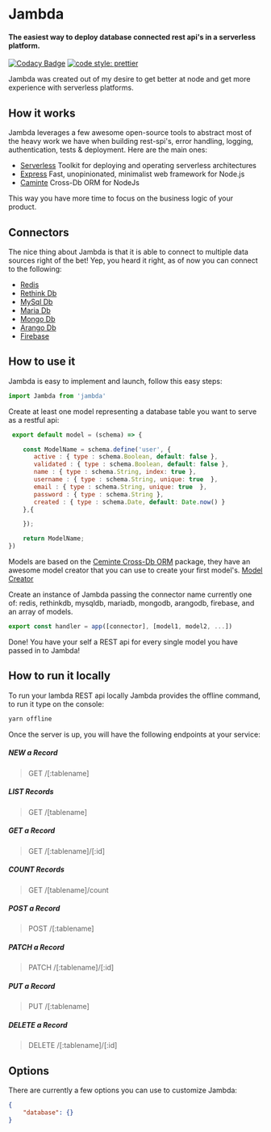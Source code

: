 # Jambda

#### The easiest way to deploy database connected rest api's in a serverless platform.

[![Codacy Badge](https://api.codacy.com/project/badge/Grade/650bb0ae80ec4bfab67f3e630496529b)](https://www.codacy.com/app/layoutzweb/jambda?utm_source=github.com&utm_medium=referral&utm_content=layoutzweb/jambda&utm_campaign=Badge_Grade)
[![code style: prettier](https://img.shields.io/badge/code_style-prettier-ff69b4.svg?style=flat-square)](https://github.com/prettier/prettier)

Jambda was created out of my desire to get better at node and get more experience with
serverless platforms.

## How it works

Jambda leverages a few awesome open-source tools to abstract most of the heavy work
we have when building rest-spi's, error handling, logging, authentication, tests &
deployment. Here are the main ones:

* [Serverless](https://serverless.com) Toolkit for deploying and operating serverless architectures
* [Express](https://expressjs.com/) Fast, unopinionated, minimalist web framework for Node.js
* [Caminte](https://github.com/biggora/caminte) Cross-Db ORM for NodeJs

This way you have more time to focus on the business logic of your product.

## Connectors

The nice thing about Jambda is that it is able to connect to multiple data sources
right of the bet! Yep, you heard it right, as of now you can connect to the following:

* [Redis](https://redis.io/)
* [Rethink Db](https://www.rethinkdb.com/)
* [MySql Db](https://www.mysql.com/)
* [Maria Db](https://mariadb.org/)
* [Mongo Db](https://www.mongodb.com/)
* [Arango Db](https://www.arangodb.com/)
* [Firebase](https://firebase.google.com/)

## How to use it

Jambda is easy to implement and launch, follow this easy steps:

```javascript
import Jambda from 'jambda'
```

Create at least one model representing a database table you want to serve as a restful api:

```javascript
 export default model = (schema) => {

    const ModelName = schema.define('user', {
       active : { type : schema.Boolean, default: false },
       validated : { type : schema.Boolean, default: false },
       name : { type : schema.String, index: true },
       username : { type : schema.String, unique: true  },
       email : { type : schema.String, unique: true  },
       password : { type : schema.String },
       created : { type : schema.Date, default: Date.now() }
    },{

    });

    return ModelName;
})
```

Models are based on the [Ceminte Cross-Db ORM](https://github.com/biggora/caminte) package, they have an awesome model
creator that you can use to create your first model's. [Model Creator](http://www.camintejs.com/en/creator)

Create an instance of Jambda passing the connector name currently one of: redis, rethinkdb, mysqldb, mariadb, mongodb,
arangodb, firebase, and an array of models.

```javascript
export const handler = app([connector], [model1, model2, ...])
```

Done! You have your self a REST api for every single model you have passed in to Jambda!

## How to run it locally

To run your lambda REST api locally Jambda provides the offline command, to run it type on the console:

```javascript
yarn offline
```

Once the server is up, you will have the following endpoints at your service:

##### NEW a Record

> GET /[:tablename]

##### LIST Records

> GET /[tablename]

##### GET a Record

> GET /[:tablename]/[:id]

##### COUNT Records

> GET /[tablename]/count

##### POST a Record

> POST /[:tablename]

##### PATCH a Record

> PATCH /[:tablename]/[:id]

##### PUT a Record

> PUT /[:tablename]

##### DELETE a Record

> DELETE /[:tablename]/[:id]

## Options

There are currently a few options you can use to customize Jambda:

```json
{
	"database": {}
}
```

